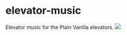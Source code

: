 elevator-music
==============

Elevator music for the Plain Vanilla elevators.
![](http://www.noodlytime.com/postimages/elevator-3.png)
